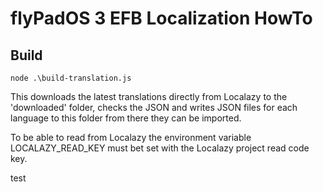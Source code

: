 # flyPadOS 3 EFB Localization HowTo

## Build

`node .\build-translation.js`

This downloads the latest translations directly from Localazy to the 'downloaded' folder, checks the JSON and writes
JSON files for each language to this folder from there they can be imported.

To be able to read from Localazy the environment variable LOCALAZY_READ_KEY must bet set with the Localazy project read
code key.

test
